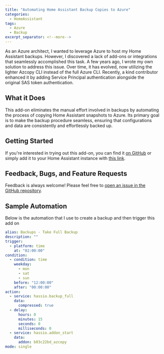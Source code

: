 ```yaml
---
title: "Automating Home Assistant Backup Copies to Azure"
categories:
  - HomeAssistant
tags:
  - Azure
  - Backup
excerpt_separator: <!--more-->
---
```


As an Azure architect, I wanted to leverage Azure to host my Home Assistant backups. However, I discovered a lack of add-ons or integrations that seamlessly accomplished this task. A few years ago, I wrote my own solution to address this issue.
Over time, it has evolved, now utilizing the lighter Azcopy CLI instead of the full Azure CLI. Recently, a kind contributor enhanced it by adding Service Principal authentication alongside the original SAS token authentication.

## What it Does

This add-on eliminates the manual effort involved in backups by automating the process of copying Home Assistant snapshots to Azure. Its primary goal is to make the backup procedure seamless, ensuring that configurations and data are consistently and effortlessly backed up.

## Getting Started

If you're interested in trying out this add-on, you can find it [on GitHub](https://github.com/jak119/hassio-backup-azure-blob) or simply add it to your Home Assistant instance with [this link](https://my.home-assistant.io/redirect/supervisor_add_addon_repository/?repository_url=https%3A%2F%2Fgithub.com%2Fjak119%2Fhassio-backup-azure-blob%2F).

## Feedback, Bugs, and Feature Requests

Feedback is always welcome! Please feel free to [open an issue in the GitHub repository](https://github.com/jak119/hassio-backup-azure-blob/issues/new).

## Sample Automation

Below is the automation that I use to create a backup and then trigger this add on

```yaml
alias: Backups - Take Full Backup
description: ""
trigger:
  - platform: time
    at: "02:00:00"
condition:
  - condition: time
    weekday:
      - mon
      - sat
      - sun
    before: "12:00:00"
    after: "00:00:00"
action:
  - service: hassio.backup_full
    data:
      compressed: true
  - delay:
      hours: 0
      minutes: 15
      seconds: 0
      milliseconds: 0
  - service: hassio.addon_start
    data:
      addon: b03c22bd_azcopy
mode: single
```
